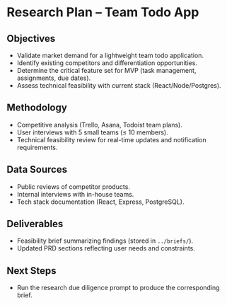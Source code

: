 # Research Plan – Team Todo App

## Objectives

- Validate market demand for a lightweight team todo application.
- Identify existing competitors and differentiation opportunities.
- Determine the critical feature set for MVP (task management, assignments, due dates).
- Assess technical feasibility with current stack (React/Node/Postgres).

## Methodology

- Competitive analysis (Trello, Asana, Todoist team plans).
- User interviews with 5 small teams (≤ 10 members).
- Technical feasibility review for real-time updates and notification requirements.

## Data Sources

- Public reviews of competitor products.
- Internal interviews with in-house teams.
- Tech stack documentation (React, Express, PostgreSQL).

## Deliverables

- Feasibility brief summarizing findings (stored in `../briefs/`).
- Updated PRD sections reflecting user needs and constraints.

## Next Steps

- Run the research due diligence prompt to produce the corresponding brief.
